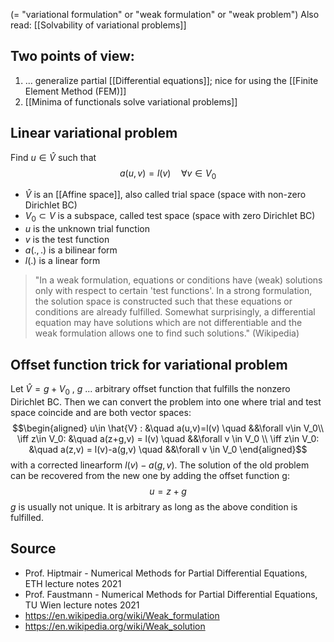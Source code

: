 (= "variational formulation" or "weak formulation" or "weak problem")
Also read: [[Solvability of variational problems]]

## Two points of view:
1. ... generalize partial [[Differential equations]]; nice for using the [[Finite Element Method (FEM)]]
2. [[Minima of functionals solve variational problems]]


## Linear variational problem
Find $u\in \hat{V}$ such that 
$$a(u,v)=l(v) \quad \forall v\in V_0$$
- $\hat{V}$ is an [[Affine space]], also called trial space (space with non-zero Dirichlet BC)
- $V_0\subset V$ is a subspace, called test space (space with zero Dirichlet BC)
- $u$ is the unknown trial function
- $v$ is the test function
- $a(.,.)$ is a bilinear form
- $l(.)$ is a linear form

>"In a weak formulation, equations or conditions have (weak) solutions only with respect to certain 'test functions'.
>In a strong formulation, the solution space is constructed such that these equations or conditions are already fulfilled.
>Somewhat surprisingly, a differential equation may have solutions which are not differentiable and the weak formulation allows one to find such solutions." (Wikipedia)


## Offset function trick for variational problem
Let $\hat{V}=g+V_0$ , $g$ ... arbitrary offset function that fulfills the nonzero Dirichlet BC.
Then we can convert the problem into one where trial and test space coincide and are both vector spaces:
$$\begin{aligned}
u\in \hat{V} : &\quad a(u,v)=l(v) \quad &&\forall v\in V_0\\
\iff z\in V_0: &\quad a(z+g,v) = l(v) \quad &&\forall v \in V_0 \\
\iff z\in V_0: &\quad a(z,v) = l(v)-a(g,v) \quad &&\forall v \in V_0 
\end{aligned}$$
with a corrected linearform $l(v) - a(g,v)$.
The solution of the old problem can be recovered from the new one by adding the offset function g:
$$u = z+g$$
$g$ is usually not unique. It is arbitrary as long as the above condition is fulfilled.


## Source
- Prof. Hiptmair - Numerical Methods for Partial Differential Equations, ETH lecture notes 2021
- Prof. Faustmann - Numerical Methods for Partial Differential Equations, TU Wien lecture notes 2021
- https://en.wikipedia.org/wiki/Weak_formulation
- https://en.wikipedia.org/wiki/Weak_solution
